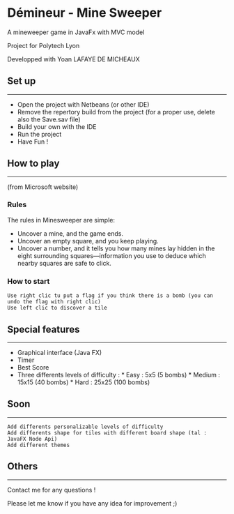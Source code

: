 # Démineur - Mine Sweeper

A mineweeper game in JavaFx with MVC model

Project for Polytech Lyon

Developped with Yoan LAFAYE DE MICHEAUX

## Set up
------------

* Open the project with Netbeans (or other IDE)
* Remove the repertory build from the project (for a proper use, delete also the Save.sav file)
* Build your own with the IDE 
* Run the project
* Have Fun ! 


## How to play
---------------
(from Microsoft website)

### Rules 

The rules in Minesweeper are simple:

* Uncover a mine, and the game ends.
* Uncover an empty square, and you keep playing.
* Uncover a number, and it tells you how many mines lay hidden in the eight surrounding squares—information you use to deduce which nearby squares are safe to click.

### How to start

    Use right clic tu put a flag if you think there is a bomb (you can undo the flag with right clic)
    Use left clic to discover a tile

## Special features
---------------------

* Graphical interface (Java FX)
* Timer
* Best Score
* Three differents levels of difficulty : 
                    * Easy : 5x5 (5 bombs)
                    * Medium : 15x15 (40 bombs)
                    * Hard : 25x25 (100 bombs)

## Soon
----------

    Add differents personalizable levels of difficulty
    Add differents shape for tiles with different board shape (tal : JavaFX Node Api)
    Add different themes
    
## Others
------------

Contact me for any questions !

Please let me know if you have any idea for improvement ;)

